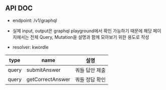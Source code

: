## API DOC

- endpoint: /v1/graphql
- 실제 input, output은 graphql playground에서 확인 가능하기 때문에 해당 페이지에서는 전체 Query, Mutation을 설명과 함께 모아보기 위한 용도로 작성

- resolver: kwordle

| type  | name             | 설명           |
| ----- | ---------------- | -------------- |
| query | submitAnswer     | 쿼들 답안 제출 |
| query | getCorrectAnswer | 쿼들 정답 확인 |

